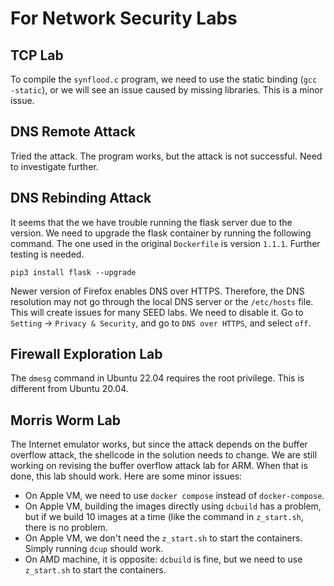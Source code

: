 # For Network Security Labs


## TCP Lab

To compile the `synflood.c` program, we need to use the static 
binding (`gcc -static`), or we will see an issue caused by missing libraries. 
This is a minor issue. 

## DNS Remote Attack

Tried the attack. The program works, but the attack is not successful.
Need to investigate further. 


## DNS Rebinding Attack

It seems that the we have trouble running the flask server due to the 
version. We need to upgrade the flask container by running the 
following command. The one used in the original `Dockerfile` is 
version `1.1.1`. Further testing is needed. 

```
pip3 install flask --upgrade
```

Newer version of Firefox enables DNS over HTTPS. Therefore, the DNS
resolution may not go through the local DNS server or the `/etc/hosts`
file. This will create issues for many SEED labs. We need to disable it.
Go to `Setting` -> `Privacy & Security`, and go to `DNS over HTTPS`, and select
`off`. 


## Firewall Exploration Lab 

The `dmesg` command in Ubuntu 22.04 requires the root privilege. This is 
different from Ubuntu 20.04.


## Morris Worm Lab

The Internet emulator works, but since the attack depends on the 
buffer overflow attack, the shellcode in the solution needs to
change. We are still working on revising 
the buffer overflow attack lab for ARM. When that is done,
this lab should work. Here are some minor issues:

- On Apple VM, we need to use `docker compose` instead of `docker-compose`.
- On Apple VM, building the images directly using `dcbuild`
  has a problem, but if we build 10 images at a time (like the command
  in `z_start.sh`, there is no problem.
- On Apple VM, we don't need the `z_start.sh` to start the containers.
  Simply running `dcup` should work. 
- On AMD machine, it is opposite: `dcbuild` is fine, but we need to use 
  `z_start.sh` to start the containers. 

